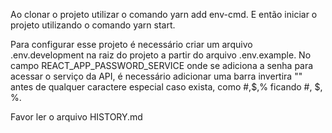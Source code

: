 Ao clonar o projeto utilizar o comando yarn add env-cmd. E então iniciar o projeto utilizando o comando yarn start.

Para configurar esse projeto é necessário criar um arquivo .env.development na raiz do projeto a partir do arquivo .env.example. No campo REACT_APP_PASSWORD_SERVICE onde se adiciona a senha para acessar o serviço da API, é necessário adicionar uma barra invertira "\" antes de qualquer caractere especial caso exista, como #,$,% ficando \#, \$, \%.

Favor ler o arquivo HISTORY.md